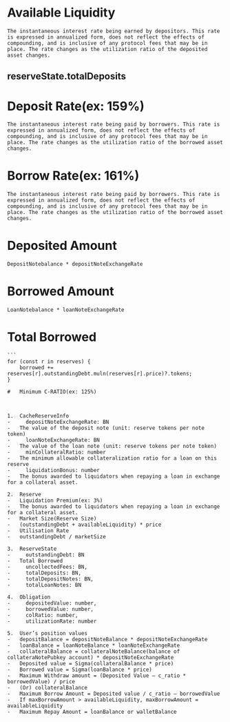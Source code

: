 
#	Available Liquidity
	The instantaneous interest rate being earned by depositors. This rate is expressed in annualized form, does not reflect the effects of compounding, and is inclusive of any protocol fees that may be in place. The rate changes as the utilization ratio of the deposited asset changes.
##	reserveState.totalDeposits

#	Deposit Rate(ex: 159%)
	The instantaneous interest rate being paid by borrowers. This rate is expressed in annualized form, does not reflect the effects of compounding, and is inclusive of any protocol fees that may be in place. The rate changes as the utilization ratio of the borrowed asset changes.

#	Borrow Rate(ex: 161%)
	The instantaneous interest rate being paid by borrowers. This rate is expressed in annualized form, does not reflect the effects of compounding, and is inclusive of any protocol fees that may be in place. The rate changes as the utilization ratio of the borrowed asset changes.

#	Deposited Amount
	DepositNotebalance * depositNoteExchangeRate
#	Borrowed Amount
	LoanNotebalance * loanNoteExchangeRate
#	Total Borrowed
    ```
    for (const r in reserves) {
        borrowed += reserves[r].outstandingDebt.muln(reserves[r].price)?.tokens;
    }
 ```
#	Minimum C-RATIO(ex: 125%)



1.	CacheReserveInfo
-	  depositNoteExchangeRate: BN
-	The value of the deposit note (unit: reserve tokens per note token)
-	  loanNoteExchangeRate: BN
-	The value of the loan note (unit: reserve tokens per note token)
-	  minCollateralRatio: number
-	The minimum allowable collateralization ratio for a loan on this reserve
-	  liquidationBonus: number
-	The bonus awarded to liquidators when repaying a loan in exchange for a collateral asset.

2.	Reserve
-	Liquidation Premium(ex: 3%)
-	The bonus awarded to liquidators when repaying a loan in exchange for a collateral asset.
-	Market Size(Reserve Size)
-	(outstandingDebt + availableLiquidity) * price
-	Utilisation Rate
-	outstandingDebt / marketSize

3.	ReserveState
-	  outstandingDebt: BN
-	Total Borrowed
-	  uncollectedFees: BN,
-	  totalDeposits: BN,
-	  totalDepositNotes: BN,
-	  totalLoanNotes: BN

4.	Obligation
-	  depositedValue: number,
-	  borrowedValue: number,
-	  colRatio: number,
-	  utilizationRate: number

5.	User’s position values
-	depositBalance = depositNoteBalance * depositNoteExchangeRate
-	loanBalance = loanNoteBalance * loanNoteExchangeRate
-	collateralBalance = collateralNoteBalance(balance of collateraNotePubkey account) * depositNoteExchangeRate
-	Deposited value = Sigma(collateralBalance * price)
-	Borrowed value = Sigma(loanBalance * price)
-	Maximum Withdraw amount = (Deposited Value – c_ratio * borrowedValue) / price
-	(Or) collateralBalance
-	Maximum Borrow Amount = Deposited value / c_ratio – borrowedValue
-	If maxBorrowAmount > availableLiquidity, maxBorrowAmount = availableLiquidity
-	Maximum Repay Amount = loanBalance or walletBalance
